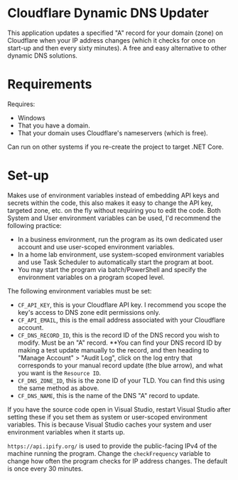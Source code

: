 # Cloudflare Dynamic DNS Updater

This application updates a specified "A" record for your domain (zone) on Cloudflare when your IP address changes (which it checks for once on start-up and then every sixty minutes). A free and easy alternative to other dynamic DNS solutions.

# Requirements

Requires:
- Windows
- That you have a domain.
- That your domain uses Cloudflare's nameservers (which is free).

Can run on other systems if you re-create the project to target .NET Core.

# Set-up

Makes use of environment variables instead of embedding API keys and secrets within the code, this also makes it easy to change the API key, targeted zone, etc. on the fly without requiring you to edit the code.
Both System and User environment variables can be used, I'd recommend the following practice:
- In a business environment, run the program as its own dedicated user account and use user-scoped environment variables.
- In a home lab environment, use system-scoped environment variables and use Task Scheduler to automatically start the program at boot.
- You may start the program via batch/PowerShell and specify the environment variables on a program scoped level.

The following environment variables must be set:
- `CF_API_KEY`, this is your Cloudflare API key. I recommend you scope the key's access to DNS zone edit permissions only.
- `CF_API_EMAIL`, this is the email address associated with your Cloudflare account.
- `CF_DNS_RECORD_ID`, this is the record ID of the DNS record you wish to modify. Must be an "A" record. **You can find your DNS record ID by making a test update manually to the record, and then heading to "Manage Account" > "Audit Log", click on the log entry that corresponds to your manual record update (the blue arrow), and what you want is the `Resource ID`.
- `CF_DNS_ZONE_ID`, this is the zone ID of your TLD. You can find this using the same method as above.
- `CF_DNS_NAME`, this is the name of the DNS "A" record to update.

If you have the source code open in Visual Studio, restart Visual Studio after setting these if you set them as system or user-scoped environment variables. This is because Visual Studio caches your system and user environment variables when it starts up.

`https://api.ipify.org/` is used to provide the public-facing IPv4 of the machine running the program.
Change the `checkFrequency` variable to change how often the program checks for IP address changes. The default is once every 30 minutes.
